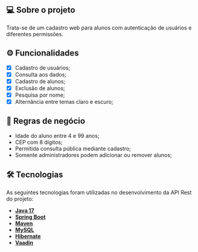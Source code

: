 ## 💻 Sobre o projeto

Trata-se de um cadastro web para alunos com autenticação de usuários e diferentes permissões.

## ⚙️ Funcionalidades

- [x] Cadastro de usuários;
- [x] Consulta aos dados;
- [x] Cadastro de alunos;
- [x] Exclusão de alunos;
- [x] Pesquisa por nome;
- [x] Alternância entre temas claro e escuro;

## 📄 Regras de negócio

- Idade do aluno entre 4 e 99 anos;
- CEP com 8 dígitos;
- Permitida consulta pública mediante cadastro;
- Somente administradores podem adicionar ou remover alunos;

## 🛠 Tecnologias

As seguintes tecnologias foram utilizadas no desenvolvimento da API Rest do projeto:

- **[Java 17](https://www.oracle.com/java)**
- **[Spring Boot](https://spring.io/projects/spring-boot)**
- **[Maven](https://maven.apache.org)**
- **[MySQL](https://www.mysql.com)**
- **[Hibernate](https://hibernate.org)**
- **[Vaadin](https://vaadin.com/)**
